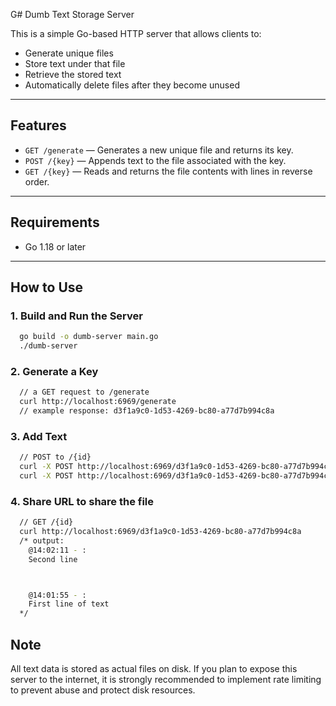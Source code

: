 G# Dumb Text Storage Server

This is a simple Go-based HTTP server that allows clients to:
- Generate unique files
- Store text under that file
- Retrieve the stored text
- Automatically delete files after they become unused

---

##  Features

- `GET /generate` — Generates a new unique file and returns its key.
- `POST /{key}` — Appends text to the file associated with the key.
- `GET /{key}` — Reads and returns the file contents with lines in reverse order.

---

##  Requirements

- Go 1.18 or later

---

## How to Use

### 1. **Build and Run the Server**

```bash
  go build -o dumb-server main.go
  ./dumb-server
```
### 2. **Generate a Key**
```bash
  // a GET request to /generate
  curl http://localhost:6969/generate
  // example response: d3f1a9c0-1d53-4269-bc80-a77d7b994c8a
```

### 3. **Add Text**
```bash
  // POST to /{id}
  curl -X POST http://localhost:6969/d3f1a9c0-1d53-4269-bc80-a77d7b994c8a -d "First line of text"
  curl -X POST http://localhost:6969/d3f1a9c0-1d53-4269-bc80-a77d7b994c8a -d "Second line"
```

### 4. **Share URL to share the file**

```bash
  // GET /{id}
  curl http://localhost:6969/d3f1a9c0-1d53-4269-bc80-a77d7b994c8a
  /* output:
    @14:02:11 - :
    Second line



    @14:01:55 - :
    First line of text
  */
```

## Note
All text data is stored as actual files on disk.
If you plan to expose this server to the internet, it is strongly recommended to implement rate limiting to prevent abuse and protect disk resources.
